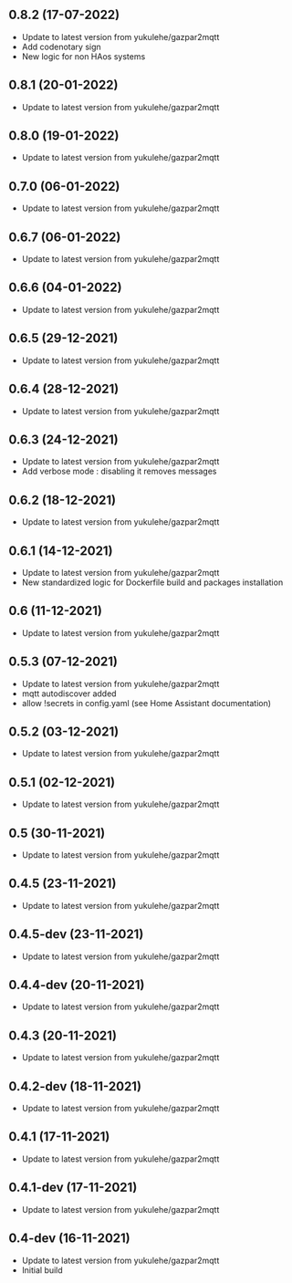 
## 0.8.2 (17-07-2022)
- Update to latest version from yukulehe/gazpar2mqtt
- Add codenotary sign
- New logic for non HAos systems

## 0.8.1 (20-01-2022)
- Update to latest version from yukulehe/gazpar2mqtt

## 0.8.0 (19-01-2022)

- Update to latest version from yukulehe/gazpar2mqtt

## 0.7.0 (06-01-2022)

- Update to latest version from yukulehe/gazpar2mqtt

## 0.6.7 (06-01-2022)

- Update to latest version from yukulehe/gazpar2mqtt

## 0.6.6 (04-01-2022)

- Update to latest version from yukulehe/gazpar2mqtt

## 0.6.5 (29-12-2021)

- Update to latest version from yukulehe/gazpar2mqtt

## 0.6.4 (28-12-2021)

- Update to latest version from yukulehe/gazpar2mqtt

## 0.6.3 (24-12-2021)

- Update to latest version from yukulehe/gazpar2mqtt
- Add verbose mode : disabling it removes messages

## 0.6.2 (18-12-2021)

- Update to latest version from yukulehe/gazpar2mqtt

## 0.6.1 (14-12-2021)

- Update to latest version from yukulehe/gazpar2mqtt
- New standardized logic for Dockerfile build and packages installation

## 0.6 (11-12-2021)

- Update to latest version from yukulehe/gazpar2mqtt

## 0.5.3 (07-12-2021)

- Update to latest version from yukulehe/gazpar2mqtt
- mqtt autodiscover added
- allow !secrets in config.yaml (see Home Assistant documentation)

## 0.5.2 (03-12-2021)

- Update to latest version from yukulehe/gazpar2mqtt

## 0.5.1 (02-12-2021)

- Update to latest version from yukulehe/gazpar2mqtt

## 0.5 (30-11-2021)

- Update to latest version from yukulehe/gazpar2mqtt

## 0.4.5 (23-11-2021)

- Update to latest version from yukulehe/gazpar2mqtt

## 0.4.5-dev (23-11-2021)

- Update to latest version from yukulehe/gazpar2mqtt

## 0.4.4-dev (20-11-2021)

- Update to latest version from yukulehe/gazpar2mqtt

## 0.4.3 (20-11-2021)

- Update to latest version from yukulehe/gazpar2mqtt

## 0.4.2-dev (18-11-2021)

- Update to latest version from yukulehe/gazpar2mqtt

## 0.4.1 (17-11-2021)

- Update to latest version from yukulehe/gazpar2mqtt

## 0.4.1-dev (17-11-2021)

- Update to latest version from yukulehe/gazpar2mqtt

## 0.4-dev (16-11-2021)

- Update to latest version from yukulehe/gazpar2mqtt
- Initial build
